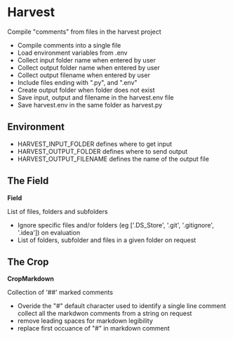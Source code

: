 # Harvest

 Compile "comments" from files in the harvest project

* Compile comments into a single file
* Load environment variables from .env
* Collect input folder name when entered by user
* Collect output folder name when entered by user
* Collect output filename when entered by user
* Include files ending with ".py", and ".env"
* Create output folder when folder does not exist
* Save input, output and filename in the harvest.env file
* Save harvest.env in the same folder as harvest.py

## Environment
* HARVEST_INPUT_FOLDER defines where to get input
* HARVEST_OUTPUT_FOLDER defines where to send output
* HARVEST_OUTPUT_FILENAME defines the name of the output file

## The Field

__Field__

 List of files, folders and subfolders

* Ignore specific files and/or folders (eg ['.DS_Store', '.git', '.gitignore', '.idea']) on evaluation
* List of folders, subfolder and files in a given folder on request

## The Crop

__CropMarkdown__

 Collection of '##' marked comments

* Overide the "#" default character used to identify a single line comment
 collect all the markdwon comments from a string on request
* remove leading spaces for markdown legibility
* replace first occuance of "#" in markdown comment